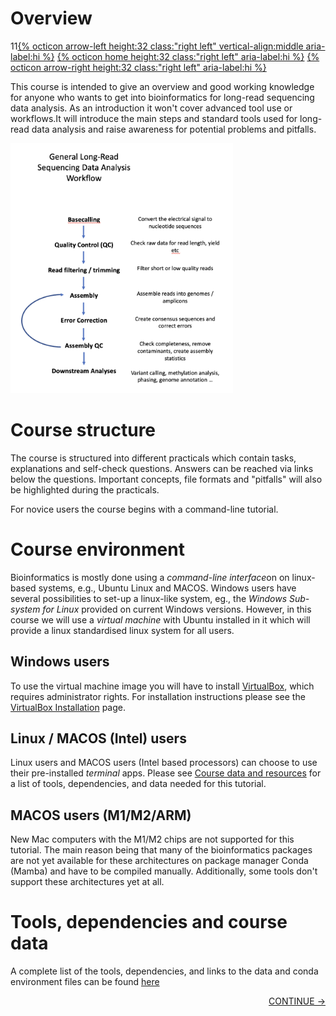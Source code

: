 # Overview

11[{% octicon arrow-left height:32 class:"right left" vertical-align:middle aria-label:hi %}](index.md) [{% octicon home height:32 class:"right left" aria-label:hi %}](index.md) [{% octicon arrow-right height:32 class:"right left" aria-label:hi %}](INTRO_.md)

This course is intended to give an overview and good working knowledge for anyone who wants to get into bioinformatics for long-read sequencing data analysis. As an introduction it won't cover advanced tool use or workflows.It will introduce the main steps and standard tools used for long-read data analysis and raise awareness for potential problems and pitfalls.

<img src="figures/over_1.png" height="400px">


# Course structure

The course is structured into different practicals which contain tasks, explanations and self-check questions. Answers can be reached via links below the questions. Important concepts, file formats and "pitfalls" will also be highlighted during the practicals.

For novice users the course begins with a command-line tutorial.


# Course environment

Bioinformatics is mostly done using a *command-line interface*on on linux-based systems, e.g., Ubuntu Linux and MACOS. Windows users have several possibilities to set-up a linux-like system, eg., the *Windows Sub-system for Linux* provided on current Windows versions. However, in this course we will use a *virtual machine* with Ubuntu installed in it which will provide a linux standardised linux system for all users. 

## Windows users

To use the virtual machine image you will have to install [VirtualBox](https://virtualbox.org), which requires administrator rights. For installation instructions please see the [VirtualBox Installation](VM.md) page.


## Linux / MACOS (Intel) users

Linux users and MACOS users (Intel based processors) can choose to use their pre-installed *terminal* apps. Please see [Course data and resources](DATA.md) for a list of tools, dependencies, and data needed for this tutorial.

## MACOS users (M1/M2/ARM)

New Mac computers with the M1/M2 chips are not supported for this tutorial. The main reason being that many of the bioinformatics packages are not yet available for these architectures on package manager Conda (Mamba) and have to be compiled manually. Additionally, some tools don't support these architectures yet at all. 


# Tools, dependencies and course data

A complete list of the tools, dependencies, and links to the data and conda environment files can be found [here](DATA.md#List-of-bioinformatic-tools-used)

<p align="right"><a href="https://bluemountainsanalytics.github.io/BMA_CLI-tutorial/VM.html">CONTINUE -></a>
</p>
